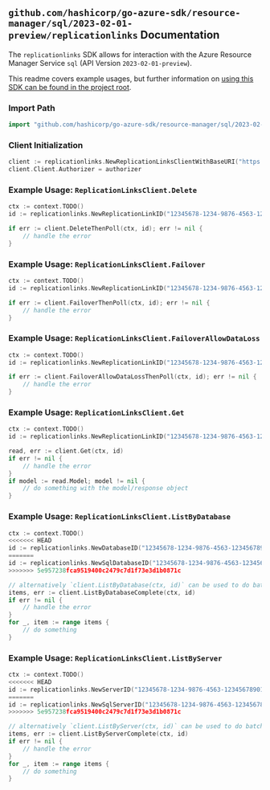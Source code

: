 
## `github.com/hashicorp/go-azure-sdk/resource-manager/sql/2023-02-01-preview/replicationlinks` Documentation

The `replicationlinks` SDK allows for interaction with the Azure Resource Manager Service `sql` (API Version `2023-02-01-preview`).

This readme covers example usages, but further information on [using this SDK can be found in the project root](https://github.com/hashicorp/go-azure-sdk/tree/main/docs).

### Import Path

```go
import "github.com/hashicorp/go-azure-sdk/resource-manager/sql/2023-02-01-preview/replicationlinks"
```


### Client Initialization

```go
client := replicationlinks.NewReplicationLinksClientWithBaseURI("https://management.azure.com")
client.Client.Authorizer = authorizer
```


### Example Usage: `ReplicationLinksClient.Delete`

```go
ctx := context.TODO()
id := replicationlinks.NewReplicationLinkID("12345678-1234-9876-4563-123456789012", "example-resource-group", "serverValue", "databaseValue", "linkIdValue")

if err := client.DeleteThenPoll(ctx, id); err != nil {
	// handle the error
}
```


### Example Usage: `ReplicationLinksClient.Failover`

```go
ctx := context.TODO()
id := replicationlinks.NewReplicationLinkID("12345678-1234-9876-4563-123456789012", "example-resource-group", "serverValue", "databaseValue", "linkIdValue")

if err := client.FailoverThenPoll(ctx, id); err != nil {
	// handle the error
}
```


### Example Usage: `ReplicationLinksClient.FailoverAllowDataLoss`

```go
ctx := context.TODO()
id := replicationlinks.NewReplicationLinkID("12345678-1234-9876-4563-123456789012", "example-resource-group", "serverValue", "databaseValue", "linkIdValue")

if err := client.FailoverAllowDataLossThenPoll(ctx, id); err != nil {
	// handle the error
}
```


### Example Usage: `ReplicationLinksClient.Get`

```go
ctx := context.TODO()
id := replicationlinks.NewReplicationLinkID("12345678-1234-9876-4563-123456789012", "example-resource-group", "serverValue", "databaseValue", "linkIdValue")

read, err := client.Get(ctx, id)
if err != nil {
	// handle the error
}
if model := read.Model; model != nil {
	// do something with the model/response object
}
```


### Example Usage: `ReplicationLinksClient.ListByDatabase`

```go
ctx := context.TODO()
<<<<<<< HEAD
id := replicationlinks.NewDatabaseID("12345678-1234-9876-4563-123456789012", "example-resource-group", "serverValue", "databaseValue")
=======
id := replicationlinks.NewSqlDatabaseID("12345678-1234-9876-4563-123456789012", "example-resource-group", "serverValue", "databaseValue")
>>>>>>> 5e957238fca9519400c2479c7d1f73e3d1b0871c

// alternatively `client.ListByDatabase(ctx, id)` can be used to do batched pagination
items, err := client.ListByDatabaseComplete(ctx, id)
if err != nil {
	// handle the error
}
for _, item := range items {
	// do something
}
```


### Example Usage: `ReplicationLinksClient.ListByServer`

```go
ctx := context.TODO()
<<<<<<< HEAD
id := replicationlinks.NewServerID("12345678-1234-9876-4563-123456789012", "example-resource-group", "serverValue")
=======
id := replicationlinks.NewSqlServerID("12345678-1234-9876-4563-123456789012", "example-resource-group", "serverValue")
>>>>>>> 5e957238fca9519400c2479c7d1f73e3d1b0871c

// alternatively `client.ListByServer(ctx, id)` can be used to do batched pagination
items, err := client.ListByServerComplete(ctx, id)
if err != nil {
	// handle the error
}
for _, item := range items {
	// do something
}
```
